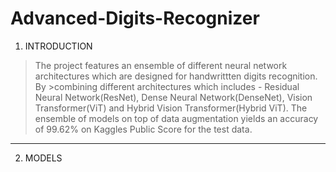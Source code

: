 # Advanced-Digits-Recognizer
1. INTRODUCTION

>The project features an ensemble of different neural network architectures which are designed for handwrittten digits recognition. By >combining different architectures which includes - Residual Neural Network(ResNet), Dense Neural Network(DenseNet), Vision Transformer(ViT) and Hybrid Vision Transformer(Hybrid ViT). The ensemble of models on top of data augmentation yields an accuracy of 99.62% on Kaggles Public Score for the test data.
---
2. MODELS





